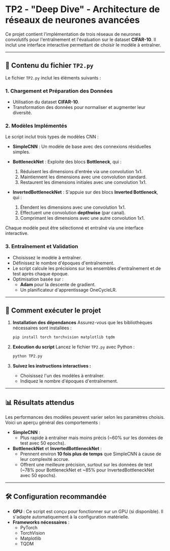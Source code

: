 # TP2 - "Deep Dive" - Architecture de réseaux de neurones avancées

Ce projet contient l'implémentation de trois réseaux de neurones convolutifs pour l'entraînement et l'évaluation sur le dataset **CIFAR-10**. Il inclut une interface interactive permettant de choisir le modèle à entraîner.

---

## 📂 Contenu du fichier `TP2.py`

Le fichier `TP2.py` inclut les éléments suivants :

### 1. **Chargement et Préparation des Données**
- Utilisation du dataset **CIFAR-10**.
- Transformation des données pour normaliser et augmenter leur diversité.

### 2. **Modèles Implémentés**
Le script inclut trois types de modèles CNN :
- **SimpleCNN** :
    Un modèle de base avec des connexions résiduelles simples.
  
- **BottleneckNet** :
    Exploite des blocs **Bottleneck**, qui :
    1. Réduisent les dimensions d'entrée via une convolution 1x1.
    2. Maintiennent les dimensions avec une convolution standard.
    3. Restaurent les dimensions initiales avec une convolution 1x1.

- **InvertedBottleneckNet** :
    S'appuie sur des blocs **Inverted Bottleneck**, qui :
    1. Étendent les dimensions avec une convolution 1x1.
    2. Effectuent une convolution **depthwise** (par canal).
    3. Comprimant les dimensions avec une autre convolution 1x1.

Chaque modèle peut être sélectionné et entraîné via une interface interactive.

### 3. **Entraînement et Validation**
- Choisissez le modèle à entraîner.
- Définissez le nombre d'époques d'entraînement.
- Le script calcule les précisions sur les ensembles d'entraînement et de test après chaque époque.
- Optimisation basée sur :
    - **Adam** pour la descente de gradient.
    - Un planificateur d'apprentissage OneCycleLR.

---

## 🚀 Comment exécuter le projet

1. **Installation des dépendances**
    Assurez-vous que les bibliothèques nécessaires sont installées :
    ```bash
    pip install torch torchvision matplotlib tqdm
    ```

2. **Exécution du script**
    Lancez le fichier `TP2.py` avec Python :
    ```bash
    python TP2.py
    ```

3. **Suivez les instructions interactives :**
    - Choisissez l'un des modèles à entraîner.
    - Indiquez le nombre d'époques d'entraînement.

---

## 📊 Résultats attendus

Les performances des modèles peuvent varier selon les paramètres choisis. Voici un aperçu général des comportements :
- **SimpleCNN** :
    - Plus rapide à entraîner mais moins précis (~60% sur les données de test avec 50 epochs).
- **BottleneckNet** et **InvertedBottleneckNet** :
    - Prennent environ **10 fois plus de temps** que SimpleCNN à cause de leur complexité accrue.
    - Offrent une meilleure précision, surtout sur les données de test (~78% pour BottleneckNet et ~85% pour InvertedBottleneckNet avec 50 epochs).

---

## 🛠️ Configuration recommandée

- **GPU** :
    Ce script est conçu pour fonctionner sur un GPU (si disponible). Il s'adapte automatiquement à la configuration matérielle.
- **Frameworks nécessaires** :
    - PyTorch
    - TorchVision
    - Matplotlib
    - TQDM
